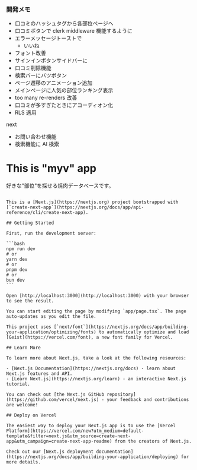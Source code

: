 ### 開発メモ

- 口コミのハッシュタグから各部位ページへ
- 口コミボタンで clerk middleware 機能するように
- エラーメッセージトーストで
  - いいね
- フォント改善
- サインインボタンサイドバーに
- 口コミ削除機能
- 検索バーにバツボタン
- ページ遷移のアニメーション追加
- メインページに人気の部位ランキング表示
- too many re-renders 改善
- 口コミが多すぎたときにアコーディオン化
- RLS 適用

next

- お問い合わせ機能
- 検索機能に AI 検索

# This is "myv" app

好きな"部位"を探せる焼肉データベースです。

````

This is a [Next.js](https://nextjs.org) project bootstrapped with [`create-next-app`](https://nextjs.org/docs/app/api-reference/cli/create-next-app).

## Getting Started

First, run the development server:

```bash
npm run dev
# or
yarn dev
# or
pnpm dev
# or
bun dev
```

Open [http://localhost:3000](http://localhost:3000) with your browser to see the result.

You can start editing the page by modifying `app/page.tsx`. The page auto-updates as you edit the file.

This project uses [`next/font`](https://nextjs.org/docs/app/building-your-application/optimizing/fonts) to automatically optimize and load [Geist](https://vercel.com/font), a new font family for Vercel.

## Learn More

To learn more about Next.js, take a look at the following resources:

- [Next.js Documentation](https://nextjs.org/docs) - learn about Next.js features and API.
- [Learn Next.js](https://nextjs.org/learn) - an interactive Next.js tutorial.

You can check out [the Next.js GitHub repository](https://github.com/vercel/next.js) - your feedback and contributions are welcome!

## Deploy on Vercel

The easiest way to deploy your Next.js app is to use the [Vercel Platform](https://vercel.com/new?utm_medium=default-template&filter=next.js&utm_source=create-next-app&utm_campaign=create-next-app-readme) from the creators of Next.js.

Check out our [Next.js deployment documentation](https://nextjs.org/docs/app/building-your-application/deploying) for more details.
````
